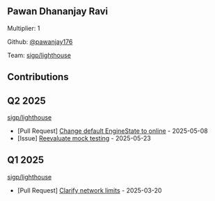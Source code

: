 
## Pawan Dhananjay Ravi
Multiplier: 1

Github: [@pawanjay176](https://github.com/pawanjay176)

Team: [sigp/lighthouse](https://github.com/sigp/lighthouse/pulls?q=author%3Apawanjay176)

## Contributions

## Q2 2025


[sigp/lighthouse](https://github.com/sigp/lighthouse)
* [Pull Request] [Change default EngineState to online](https://github.com/sigp/lighthouse/pull/7417) - 2025-05-08
* [Issue] [Reevaluate mock testing](https://github.com/sigp/lighthouse/issues/7513) - 2025-05-23
## Q1 2025

[sigp/lighthouse](https://github.com/sigp/lighthouse)
* [Pull Request] [Clarify network limits](https://github.com/sigp/lighthouse/pull/7175) - 2025-03-20
